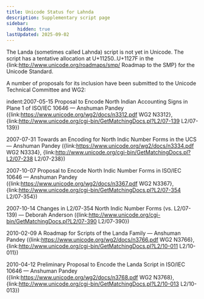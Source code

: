 ```yaml
---
title: Unicode Status for Lahnda
description: Supplementary script page
sidebar:
    hidden: true
lastUpdated: 2025-09-02
---
```


The Landa (sometimes called Lahnda) script is not yet in Unicode. The script has a tentative allocation at U+11250..U+1127F in the {link:http://www.unicode.org/roadmaps/smp/ Roadmap to the SMP} for the Unicode Standard.

[comment]: # (end of intro)

[comment]: # (start of blocks)



[comment]: # (end of blocks)

[comment]: # (start of chars)



[comment]: # (end of chars)

[comment]: # (start of rest)

A number of proposals for its inclusion have been submitted to the Unicode Technical Committee and WG2:

indent:2007-05-15 Proposal to Encode North Indian Accounting Signs in Plane 1 of ISO/IEC 10646 — Anshuman Pandey  ({link:https://www.unicode.org/wg2/docs/n3312.pdf WG2 N3312}, {link:http://www.unicode.org/cgi-bin/GetMatchingDocs.pl?L2/07-139 L2/07-139})

2007-07-31 Towards an Encoding for North Indic Number Forms in the UCS — Anshuman Pandey ({link:https://www.unicode.org/wg2/docs/n3334.pdf WG2 N3334}, {link:http://www.unicode.org/cgi-bin/GetMatchingDocs.pl?L2/07-238 L2/07-238})

2007-10-07 Proposal to Encode North Indic Number Forms in ISO/IEC 10646 — Anshuman Pandey ({link:https://www.unicode.org/wg2/docs/n3367.pdf WG2 N3367}, {link:http://www.unicode.org/cgi-bin/GetMatchingDocs.pl?L2/07-354 L2/07-354})

2007-10-14 Changes in L2/07-354 North Indic Number Forms (vs. L2/07-139) — Deborah Anderson ({link:http://www.unicode.org/cgi-bin/GetMatchingDocs.pl?L2/07-390 L2/07-390})

2010-02-09 A Roadmap for Scripts of the Landa Family — Anshuman Pandey     ({link:https://www.unicode.org/wg2/docs/n3766.pdf WG2 N3766}, {link:http://www.unicode.org/cgi-bin/GetMatchingDocs.pl?L2/10-011 L2/10-011})

2010-04-12 Preliminary Proposal to Encode the Landa Script in ISO/IEC 10646 — Anshuman Pandey ({link:https://www.unicode.org/wg2/docs/n3768.pdf WG2 N3768}, {link:http://www.unicode.org/cgi-bin/GetMatchingDocs.pl?L2/10-013 L2/10-013})
